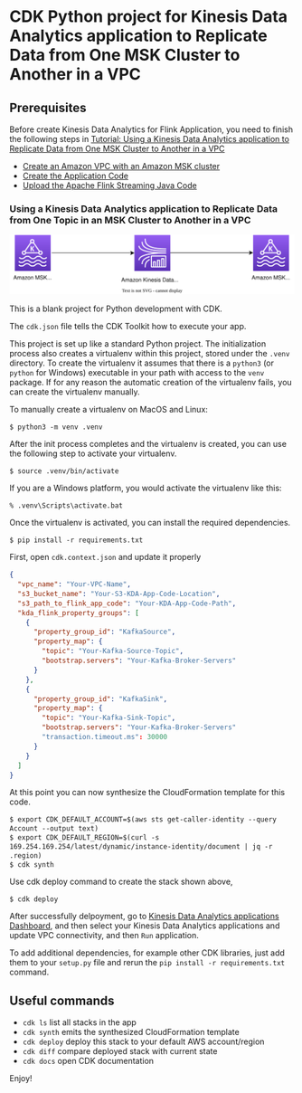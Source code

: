 
# CDK Python project for Kinesis Data Analytics application to Replicate Data from One MSK Cluster to Another in a VPC

## Prerequisites

Before create Kinesis Data Analytics for Flink Application, you need to finish the following steps in [Tutorial: Using a Kinesis Data Analytics application to Replicate Data from One MSK Cluster to Another in a VPC](https://docs.aws.amazon.com/kinesisanalytics/latest/java/example-msk.html)
- [Create an Amazon VPC with an Amazon MSK cluster](https://docs.aws.amazon.com/kinesisanalytics/latest/java/example-msk.html#example-msk-createcluster)
- [Create the Application Code](https://docs.aws.amazon.com/kinesisanalytics/latest/java/example-msk.html#example-msk-code)
- [Upload the Apache Flink Streaming Java Code](https://docs.aws.amazon.com/kinesisanalytics/latest/java/example-msk.html#example-msk-upload)

### Using a Kinesis Data Analytics application to Replicate Data from One Topic in an MSK Cluster to Another in a VPC

![kda-flink-msk-replication](./kda-flink-msk-replication.svg)

This is a blank project for Python development with CDK.

The `cdk.json` file tells the CDK Toolkit how to execute your app.

This project is set up like a standard Python project.  The initialization
process also creates a virtualenv within this project, stored under the `.venv`
directory.  To create the virtualenv it assumes that there is a `python3`
(or `python` for Windows) executable in your path with access to the `venv`
package. If for any reason the automatic creation of the virtualenv fails,
you can create the virtualenv manually.

To manually create a virtualenv on MacOS and Linux:

```
$ python3 -m venv .venv
```

After the init process completes and the virtualenv is created, you can use the following
step to activate your virtualenv.

```
$ source .venv/bin/activate
```

If you are a Windows platform, you would activate the virtualenv like this:

```
% .venv\Scripts\activate.bat
```

Once the virtualenv is activated, you can install the required dependencies.

```
$ pip install -r requirements.txt
```

First, open `cdk.context.json` and update it properly

```json
{
  "vpc_name": "Your-VPC-Name",
  "s3_bucket_name": "Your-S3-KDA-App-Code-Location",
  "s3_path_to_flink_app_code": "Your-KDA-App-Code-Path",
  "kda_flink_property_groups": [
    {
      "property_group_id": "KafkaSource",
      "property_map": {
        "topic": "Your-Kafka-Source-Topic",
        "bootstrap.servers": "Your-Kafka-Broker-Servers"
      }
    },
    {
      "property_group_id": "KafkaSink",
      "property_map": {
        "topic": "Your-Kafka-Sink-Topic",
        "bootstrap.servers": "Your-Kafka-Broker-Servers"
        "transaction.timeout.ms": 30000
      }
    }
  ]
}
```

At this point you can now synthesize the CloudFormation template for this code.

```
$ export CDK_DEFAULT_ACCOUNT=$(aws sts get-caller-identity --query Account --output text)
$ export CDK_DEFAULT_REGION=$(curl -s 169.254.169.254/latest/dynamic/instance-identity/document | jq -r .region)
$ cdk synth
```

Use cdk deploy command to create the stack shown above,

```
$ cdk deploy
```

After successfully delpoyment, go to [Kinesis Data Analytics applications Dashboard](https://console.aws.amazon.com/kinesisanalytics/home), and then select your Kinesis Data Analytics applications and update VPC connectivity, and then `Run` application.

To add additional dependencies, for example other CDK libraries, just add
them to your `setup.py` file and rerun the `pip install -r requirements.txt`
command.

## Useful commands

 * `cdk ls`          list all stacks in the app
 * `cdk synth`       emits the synthesized CloudFormation template
 * `cdk deploy`      deploy this stack to your default AWS account/region
 * `cdk diff`        compare deployed stack with current state
 * `cdk docs`        open CDK documentation

Enjoy!
